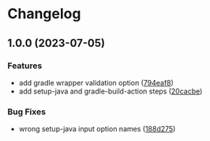 # Changelog

## 1.0.0 (2023-07-05)


### Features

* add gradle wrapper validation option ([794eaf8](https://github.com/TozyF/setup-gradle-action/commit/794eaf8088a602ab0a466b23a5b6bfc7021d1ea2))
* add setup-java and gradle-build-action steps ([20cacbe](https://github.com/TozyF/setup-gradle-action/commit/20cacbef94aa3b8c7efa2442a9e09337aabd7ece))


### Bug Fixes

* wrong setup-java input option names ([188d275](https://github.com/TozyF/setup-gradle-action/commit/188d275cf8f1c7202ce909ad7d9288b1aa359638))

